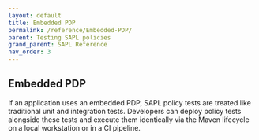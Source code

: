 ```yaml
---
layout: default
title: Embedded PDP
permalink: /reference/Embedded-PDP/
parent: Testing SAPL policies
grand_parent: SAPL Reference
nav_order: 3
---
```


## Embedded PDP

If an application uses an embedded PDP, SAPL policy tests are treated like traditional unit and integration tests. Developers can deploy policy tests alongside these tests and execute them identically via the Maven lifecycle on a local workstation or in a CI pipeline.